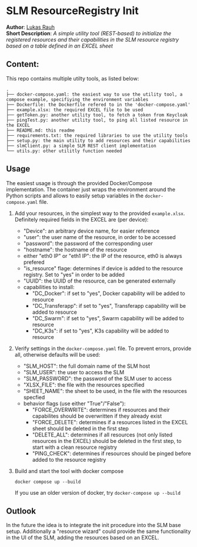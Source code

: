 # SLM ResourceRegistry Init

**Author**: [Lukas Rauh](https://github.com/luckyluks)    
**Short Description**: *A simple utility tool (REST-based) to initialize the registered resources and their capabilities in the SLM resource registry based on a table defined in an EXCEL sheet*

## Content:

This repo contains multiple utilty tools, as listed below:
```console
.
├── docker-compose.yaml: the easiest way to use the utility tool, a compose example, specifiying the environment variables
├── Dockerfile: the Dockerfile refered to in the 'docker-compose.yaml'
├── example.xlsx: the required EXCEL file to be used
├── getToken.py: another utility tool, to fetch a token from Keycloak
├── pingTest.py: another utility tool, to ping all listed resource in the EXCEL
├── README.md: this readme
├── requirements.txt: the required libraries to use the utility tools
├── setup.py: the main utility to add resources and their capabilities
├── slmClient.py: a simple SLM REST client implementation
└── utils.py: other utilitly function needed

```

## Usage

The easiest usage is through the provided Docker/Compose implementation. The container just wraps the environment around the Python scripts and allows to easily setup variables in the `docker-compose.yaml` file.

1. Add your resources, in the simplest way to the provided `example.xlsx`. Definitely required fields in the EXCEL are (per device):
   - "Device": an arbitrary device name, for easier reference
   - "user": the user name of the resource, in order to be accessed
   - "password": the password of the corresponding user
   - "hostname": the hostname of the resource
   - either "eth0 IP" or "eth1 IP": the IP of the resource, eth0 is always prefered
   - "is_resource" flage: determines if device is added to the resource registry. Set to "yes" in order to be added
   - "UUID": the UUID of the resource, can be generated externally
   - capabilities to install:
     - "DC_Docker": if set to "yes", Docker capability will be added to resource
     - "DC_Transferapp": if set to "yes", Transferapp capability will be added to resource
     - "DC_Swarm": if set to "yes", Swarm capability will be added to resource
     - "DC_K3s": if set to "yes", K3s capability will be added to resource

2. Verify settings in the `docker-compose.yaml` file. To prevent errors, provide all, otherwise defaults will be used:
   - "SLM_HOST": the full domain name of the SLM host
   - "SLM_USER": the user to access the SLM
   - "SLM_PASSWORD": the password of the SLM user to access
   - "XLSX_FILE": the file with the resources specified
   - "SHEET_NAME": the sheet to be used, in the file with the resources specfied
   - behavior flags (use either "True"/"False"):
        - "FORCE_OVERWRITE": determines if resources and their capabilites should be overwritten if they already exist
        - "FORCE_DELETE": determines if a resources listed in the EXCEL sheet should be deleted in the first step
        - "DELETE_ALL": determines if all resources (not only listed resources in the EXCEL) should be deleted in the first step, to start with a clean resource registry
        - "PING_CHECK": determines if resources should be pinged before added to the resource registry
3. Build and start the tool with docker compose
    ```console
    docker compose up --build
    ```
    If you use an older version of docker, try `docker-compose up --build`

## Outlook 

In the future the idea is to integrate the init procedure into the SLM base setup. Additionally a "resource wizard" could provide the same functionality in the UI of the SLM, adding the resources based on an EXCEL.